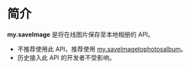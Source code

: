 # 简介
**my.saveImage** 是将在线图片保存至本地相册的 API。

- 不推荐使用此 API，推荐使用 [my.saveImagetophotosalbum](https://opendocs.alipay.com/mini/api/media/image/my.saveImagetophotosalbum)。
- 历史接入此 API 的开发者不受影响。
